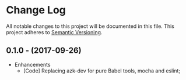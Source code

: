 # Change Log

All notable changes to this project will be documented in this file.
This project adheres to [Semantic Versioning](http://semver.org/).

## 0.1.0 - (2017-09-26)

* Enhancements
  * [Code] Replacing azk-dev for pure Babel tools, mocha and eslint;
